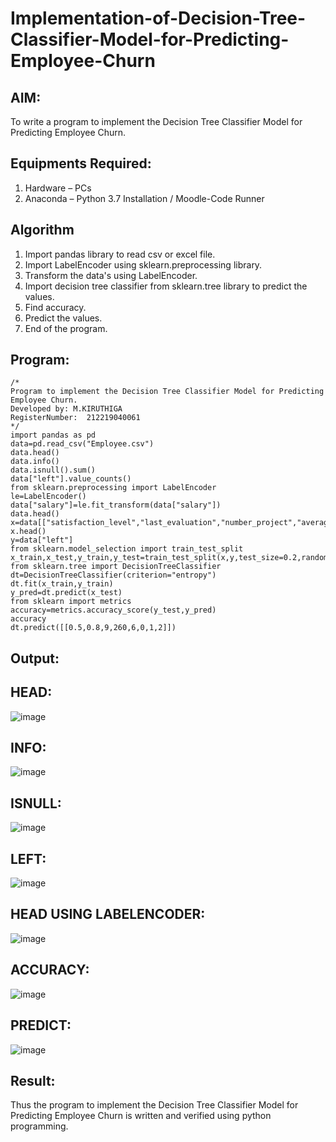 # Implementation-of-Decision-Tree-Classifier-Model-for-Predicting-Employee-Churn

## AIM:
To write a program to implement the Decision Tree Classifier Model for Predicting Employee Churn.

## Equipments Required:
1. Hardware – PCs
2. Anaconda – Python 3.7 Installation / Moodle-Code Runner

## Algorithm
1. Import pandas library to read csv or excel file.
2. Import LabelEncoder using sklearn.preprocessing library.
3. Transform the data's using LabelEncoder.
4. Import decision tree classifier from sklearn.tree library to predict the values.
5. Find accuracy.
6. Predict the values.
7. End of the program.

## Program:
```
/*
Program to implement the Decision Tree Classifier Model for Predicting Employee Churn.
Developed by: M.KIRUTHIGA
RegisterNumber:  212219040061
*/
import pandas as pd
data=pd.read_csv("Employee.csv")
data.head()
data.info()
data.isnull().sum()
data["left"].value_counts()
from sklearn.preprocessing import LabelEncoder
le=LabelEncoder()
data["salary"]=le.fit_transform(data["salary"])
data.head()
x=data[["satisfaction_level","last_evaluation","number_project","average_montly_hours","time_spend_company","Work_accident","promotion_last_5years","salary"]]
x.head()
y=data["left"]
from sklearn.model_selection import train_test_split
x_train,x_test,y_train,y_test=train_test_split(x,y,test_size=0.2,random_state=100)
from sklearn.tree import DecisionTreeClassifier
dt=DecisionTreeClassifier(criterion="entropy")
dt.fit(x_train,y_train)
y_pred=dt.predict(x_test)
from sklearn import metrics 
accuracy=metrics.accuracy_score(y_test,y_pred)
accuracy
dt.predict([[0.5,0.8,9,260,6,0,1,2]])

```

## Output:

## HEAD:

![image](https://user-images.githubusercontent.com/98682825/174346017-ff011bdb-086d-4dc0-871d-297d4d1c7c5d.png)


## INFO:

![image](https://user-images.githubusercontent.com/98682825/174346208-7129873b-099a-4597-aace-848c112c08bb.png)


## ISNULL:

![image](https://user-images.githubusercontent.com/98682825/174346572-b12ba626-c7d1-427d-851b-e9f78930ad16.png)


## LEFT:

![image](https://user-images.githubusercontent.com/98682825/174346675-683558a4-03f7-460f-b3d4-ee85c85c4f71.png)


## HEAD USING LABELENCODER:

![image](https://user-images.githubusercontent.com/98682825/174346780-c3863336-3130-455f-a484-63c1193ae360.png)


## ACCURACY:

![image](https://user-images.githubusercontent.com/98682825/174346891-b914ceba-96d3-4fde-96a1-695d57e7615a.png)


## PREDICT:

![image](https://user-images.githubusercontent.com/98682825/174347024-0cb2adc1-cdaf-4d07-b76c-8d6d1e529fd4.png)


## Result:
Thus the program to implement the  Decision Tree Classifier Model for Predicting Employee Churn is written and verified using python programming.
